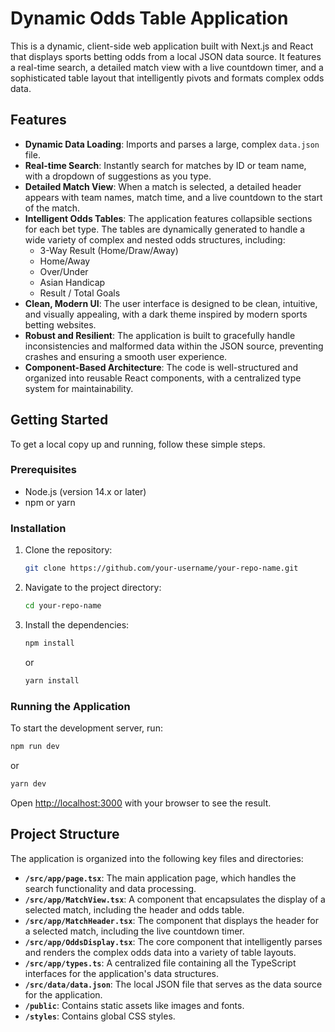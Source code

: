 # Dynamic Odds Table Application

This is a dynamic, client-side web application built with Next.js and React that displays sports betting odds from a local JSON data source. It features a real-time search, a detailed match view with a live countdown timer, and a sophisticated table layout that intelligently pivots and formats complex odds data.

## Features

- **Dynamic Data Loading**: Imports and parses a large, complex `data.json` file.
- **Real-time Search**: Instantly search for matches by ID or team name, with a dropdown of suggestions as you type.
- **Detailed Match View**: When a match is selected, a detailed header appears with team names, match time, and a live countdown to the start of the match.
- **Intelligent Odds Tables**: The application features collapsible sections for each bet type. The tables are dynamically generated to handle a wide variety of complex and nested odds structures, including:
    - 3-Way Result (Home/Draw/Away)
    - Home/Away
    - Over/Under
    - Asian Handicap
    - Result / Total Goals
- **Clean, Modern UI**: The user interface is designed to be clean, intuitive, and visually appealing, with a dark theme inspired by modern sports betting websites.
- **Robust and Resilient**: The application is built to gracefully handle inconsistencies and malformed data within the JSON source, preventing crashes and ensuring a smooth user experience.
- **Component-Based Architecture**: The code is well-structured and organized into reusable React components, with a centralized type system for maintainability.

## Getting Started

To get a local copy up and running, follow these simple steps.

### Prerequisites

- Node.js (version 14.x or later)
- npm or yarn

### Installation

1.  Clone the repository:
    ```sh
    git clone https://github.com/your-username/your-repo-name.git
    ```
2.  Navigate to the project directory:
    ```sh
    cd your-repo-name
    ```
3.  Install the dependencies:
    ```sh
    npm install
    ```
    or
    ```sh
    yarn install
    ```

### Running the Application

To start the development server, run:

```sh
npm run dev
```

or

```sh
yarn dev
```

Open [http://localhost:3000](http://localhost:3000) with your browser to see the result.

## Project Structure

The application is organized into the following key files and directories:

- **`/src/app/page.tsx`**: The main application page, which handles the search functionality and data processing.
- **`/src/app/MatchView.tsx`**: A component that encapsulates the display of a selected match, including the header and odds table.
- **`/src/app/MatchHeader.tsx`**: The component that displays the header for a selected match, including the live countdown timer.
- **`/src/app/OddsDisplay.tsx`**: The core component that intelligently parses and renders the complex odds data into a variety of table layouts.
- **`/src/app/types.ts`**: A centralized file containing all the TypeScript interfaces for the application's data structures.
- **`/src/data/data.json`**: The local JSON file that serves as the data source for the application.
- **`/public`**: Contains static assets like images and fonts.
- **`/styles`**: Contains global CSS styles.
